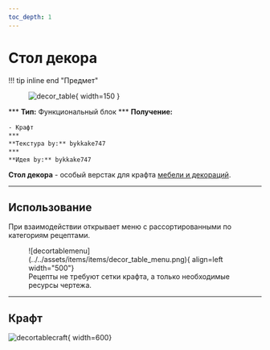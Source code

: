 ```yaml
---
toc_depth: 1
---
```


# Стол декора

!!! tip inline end "Предмет"
    <figure markdown="span">
        ![decor_table](../../assets/items/block/decor_table.png){ width=150 }
    </figure>
    ***
    **Тип:** Функциональный блок
    ***
    **Получение:**
    
    - Крафт
    ***
    **Текстура by:** bykkake747
    ***
    **Идея by:** bykkake747

**Стол декора** - особый верстак для крафта [мебели и декораций](../../../gameplay/unique/decor).

***

## Использование

При взаимодействии открывает меню с рассортированными по категориям рецептами.

<figure markdown="span">
    ![decortablemenu](../../assets/items/items/decor_table_menu.png){ align=left width="500"}
    <figcaption>Рецепты не требуют сетки крафта, а только необходимые ресурсы чертежа.</figcaption>
</figure>

***
## Крафт

![decortablecraft](../../assets/crafts/decor_table_craft.png){ width=600}